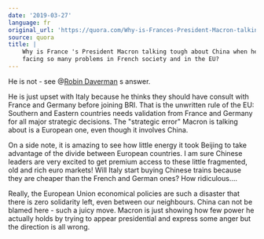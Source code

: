 ```yaml
---
date: '2019-03-27'
language: fr
original_url: 'https://quora.com/Why-is-Frances-President-Macron-talking-tough-about-China-when-he-is-facing-so-many-problems-in-French-society-and-in-the-EU/answer/Clément-Renaud'
source: quora
title: |
    Why is France 's President Macron talking tough about China when he is
    facing so many problems in French society and in the EU?
---
```


He is not - see @[Robin
Daverman](http://quora.com/profile/Robin-Daverman) s answer.

He is just upset with Italy because he thinks they should have consult
with France and Germany before joining BRI. That is the unwritten rule
of the EU: Southern and Eastern countries needs validation from France
and Germany for all major strategic decisions. The "strategic error"
Macron is talking about is a European one, even though it involves
China.

On a side note, it is amazing to see how little energy it took Beijing
to take advantage of the divide between European countries. I am sure
Chinese leaders are very excited to get premium access to these little
fragmented, old and rich euro markets! Will Italy start buying Chinese
trains because they are cheaper than the French and German ones? How
ridiculous....

Really, the European Union economical policies are such a disaster that
there is zero solidarity left, even between our neighbours. China can
not be blamed here - such a juicy move. Macron is just showing how few
power he actually holds by trying to appear presidential and express
some anger but the direction is all wrong.
